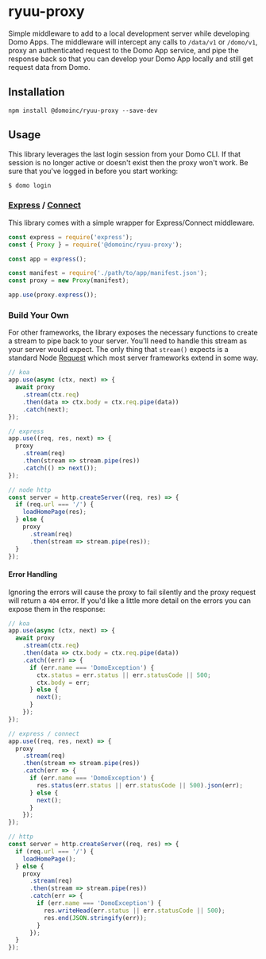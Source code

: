 # ryuu-proxy

Simple middleware to add to a local development server while developing Domo Apps. The middleware will intercept any calls to `/data/v1` or `/domo/v1`, proxy an authenticated request to the Domo App service, and pipe the response back so that you can develop your Domo App locally and still get request data from Domo.

## Installation

```
npm install @domoinc/ryuu-proxy --save-dev
```

## Usage

This library leverages the last login session from your Domo CLI. If that session is no longer active or doesn't exist then the proxy won't work. Be sure that you've logged in before you start working:

```
$ domo login
```

### [Express](https://expressjs.com/) / [Connect](https://github.com/senchalabs/connect)

This library comes with a simple wrapper for Express/Connect middleware. 

```js
const express = require('express');
const { Proxy } = require('@domoinc/ryuu-proxy');

const app = express();

const manifest = require('./path/to/app/manifest.json');
const proxy = new Proxy(manifest);

app.use(proxy.express());
```

### Build Your Own

For other frameworks, the library exposes the necessary functions to create a stream to pipe back to your server. You'll need to handle this stream as your server would expect. The only thing that `stream()` expects is a standard Node [Request](https://nodejs.org/api/http.html#http_class_http_incomingmessage) which most server frameworks extend in some way.

```js
// koa
app.use(async (ctx, next) => {
  await proxy
    .stream(ctx.req)
    .then(data => ctx.body = ctx.req.pipe(data))
    .catch(next);
});
```

```js
// express
app.use((req, res, next) => {
  proxy
    .stream(req)
    .then(stream => stream.pipe(res))
    .catch(() => next());
});
```

```js
// node http
const server = http.createServer((req, res) => {
  if (req.url === '/') {
    loadHomePage(res);
  } else {
    proxy
      .stream(req)
      .then(stream => stream.pipe(res));
  }
});
```

#### Error Handling

Ignoring the errors will cause the proxy to fail silently and the proxy request will return a `404` error. If you'd like a little more detail on the errors you can expose them in the response:

```js
// koa
app.use(async (ctx, next) => {
  await proxy
    .stream(ctx.req)
    .then(data => ctx.body = ctx.req.pipe(data))
    .catch((err) => {
      if (err.name === 'DomoException') {
        ctx.status = err.status || err.statusCode || 500;
        ctx.body = err;
      } else {
        next();
      }
    });
});
```

```js
// express / connect
app.use((req, res, next) => {
  proxy
    .stream(req)
    .then(stream => stream.pipe(res))
    .catch(err => {
      if (err.name === 'DomoException') {
        res.status(err.status || err.statusCode || 500).json(err);
      } else {
        next();
      }
    });
});
```

```js
// http
const server = http.createServer((req, res) => {
  if (req.url === '/') {
    loadHomePage();
  } else {
    proxy
      .stream(req)
      .then(stream => stream.pipe(res))
      .catch(err => {
        if (err.name === 'DomoException') {
          res.writeHead(err.status || err.statusCode || 500);
          res.end(JSON.stringify(err));
        }
      });
  }
});
```
